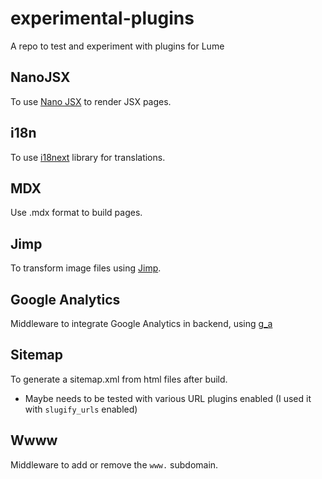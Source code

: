 # experimental-plugins

A repo to test and experiment with plugins for Lume

## NanoJSX

To use [Nano JSX](https://nanojsx.io/) to render JSX pages.

## i18n

To use [i18next](https://www.i18next.com/) library for translations.

## MDX

Use .mdx format to build pages.

## Jimp

To transform image files using [Jimp](https://github.com/oliver-moran/jimp).

## Google Analytics

Middleware to integrate Google Analytics in backend, using
[g_a](https://deno.land/x/g_a@0.1.2/mod.ts)

## Sitemap

To generate a sitemap.xml from html files after build.

- Maybe needs to be tested with various URL plugins enabled (I used it with
  `slugify_urls` enabled)

## Wwww

Middleware to add or remove the `www.` subdomain.
